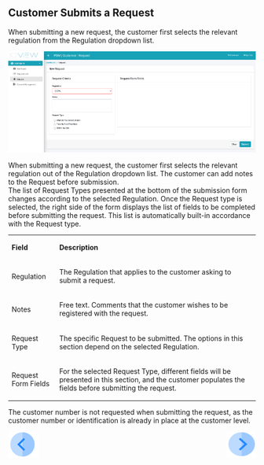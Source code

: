 ## Customer Submits a Request

When submitting a new request, the customer first selects the relevant regulation from the Regulation dropdown list.  

 ![image](/articles/DPM/images/Figure_37_Customer_submits_a_Reqeust.png)

When submitting a new request, the customer first selects the relevant regulation out of the Regulation dropdown list. 
The customer can add notes to the Request before submission.  
The list of Request Types presented at the bottom of the submission form changes according to the selected Regulation.
Once the Request type is selected, the right side of the form displays the list of fields to be completed before submitting the request. This list is automatically built-in accordance with the Request type.  

<table>
<tbody>
<tr>
<td width="100">
<p><strong>Field</strong></p>
</td>
<td width="800">
<p><strong>Description</strong></p>
</td>
</tr>
<tr>
<td width="100">
<p>Regulation</p>
</td>
<td width="800">
<p>The Regulation that applies to the customer asking to submit a request.</p>
</td>
</tr>
<tr>
<td width="100">
<p>Notes</p>
</td>
<td width="800">
<p>Free text. Comments that the customer wishes to be registered with the request. </p>
</td>
</tr>
<tr>
<td width="100">
<p>Request Type</p>
</td>
<td width="800">
<p>The specific Request to be submitted. The options in this section depend on the selected Regulation. </p>
</td>
</tr>
<tr>
<td width="100">
<p>Request Form Fields</p>
</td>
<td width="800">
<p>For the selected Request Type, different fields will be presented in this section, and the customer populates the fields before submitting the request.</p>
</td>
</tr>
</tbody>
</table>

The customer number is not requested when submitting the request, as the customer number or identification is already in place at the customer level. 



[![Previous](/articles/DPM/images/Previous.png)](/articles/DPM/04_Customer_Direct_Requests/02_Customer_Direct_Requests_Dashboard.md)[<img align="right" width="60" height="54" src="/articles/DPM/images/Next.png">](/articles/DPM/04_Customer_Direct_Requests/04_Customer_Direct_Requests_View.md)

